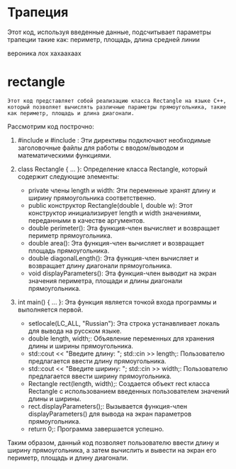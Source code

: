 # Трапеция 
Этот код, используя введенные данные, подсчитывает параметры трапеции такие как:
периметр, площадь, длина средней линии

вероника лох хахаахаах

# rectangle
    Этот код представляет собой реализацию класса Rectangle на языке C++, который позволяет вычислять различные параметры прямоугольника, такие как периметр, площадь и длина диагонали.

Рассмотрим код построчно:

1. #include <iostream> и #include <cmath>: Эти директивы подключают необходимые заголовочные файлы для работы с вводом/выводом и математическими функциями.

2. class Rectangle { ... }: Определение класса Rectangle, который содержит следующие элементы:
   - private члены length и width: Эти переменные хранят длину и ширину прямоугольника соответственно.
   - public конструктор Rectangle(double l, double w): Этот конструктор инициализирует length и width значениями, переданными в качестве аргументов.
   - double perimeter(): Эта функция-член вычисляет и возвращает периметр прямоугольника.
   - double area(): Эта функция-член вычисляет и возвращает площадь прямоугольника.
   - double diagonalLength(): Эта функция-член вычисляет и возвращает длину диагонали прямоугольника.
   - void displayParameters(): Эта функция-член выводит на экран значения периметра, площади и длины диагонали прямоугольника.

3. int main() { ... }: Эта функция является точкой входа программы и выполняется первой.
   - setlocale(LC_ALL, "Russian"): Эта строка устанавливает локаль для вывода на русском языке.
   - double length, width;: Объявление переменных для хранения длины и ширины прямоугольника.
   - std::cout << "Введите длину: "; std::cin >> length;: Пользователю предлагается ввести длину прямоугольника.
   - std::cout << "Введите ширину: "; std::cin >> width;: Пользователю предлагается ввести ширину прямоугольника.
   - Rectangle rect(length, width);: Создается объект rect класса Rectangle с использованием введенных пользователем значений длины и ширины.
   - rect.displayParameters();: Вызывается функция-член displayParameters() для вывода на экран параметров прямоугольника.
   - return 0;: Программа завершается успешно.

Таким образом, данный код позволяет пользователю ввести длину и ширину прямоугольника, а затем вычислить и вывести на экран его периметр, площадь и длину диагонали.
